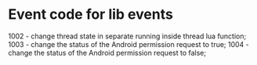 # Event code for lib events

1002 - change thread state in separate running inside thread lua function;
1003 - change the status of the Android permission request to true;
1004 - change the status of the Android permission request to false;
